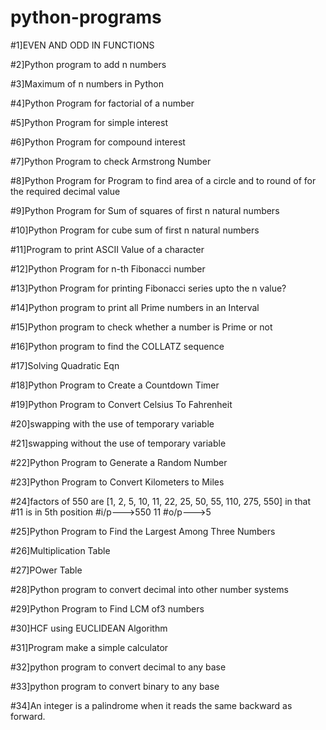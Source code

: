 # python-programs

#1]EVEN AND ODD IN FUNCTIONS

#2]Python program to add n numbers

#3]Maximum of n numbers in Python

#4]Python Program for factorial of a number

#5]Python Program for simple interest

#6]Python Program for compound interest

#7]Python Program to check Armstrong Number

#8]Python Program for Program to find area of a circle and to round of for the required decimal value

#9]Python Program for Sum of squares of first n natural numbers

#10]Python Program for cube sum of first n natural numbers

#11]Program to print ASCII Value of a character

#12]Python Program for n-th Fibonacci number

#13]Python Program for printing Fibonacci series upto the n value?

#14]Python program to print all Prime numbers in an Interval

#15]Python program to check whether a number is Prime or not

#16]Python program to find the COLLATZ sequence

#17]Solving Quadratic Eqn

#18]Python Program to Create a Countdown Timer

#19]Python Program to Convert Celsius To Fahrenheit

#20]swapping with the use of temporary variable

#21]swapping without the use of temporary variable

#22]Python Program to Generate a Random Number

#23]Python Program to Convert Kilometers to Miles

#24]factors of 550 are [1, 2, 5, 10, 11, 22, 25, 50, 55, 110, 275, 550] in that
#11 is in 5th position
#i/p--->550 11
#o/p--->5

#25]Python Program to Find the Largest Among Three Numbers

#26]Multiplication Table

#27]POwer Table

#28]Python program to convert decimal into other number systems

#29]Python Program to Find LCM of3 numbers

#30]HCF using EUCLIDEAN Algorithm

#31]Program make a simple calculator

#32]python program to convert decimal to any base

#33]python program to convert binary to any base

#34]An integer is a palindrome when it reads the same backward as forward.








    








